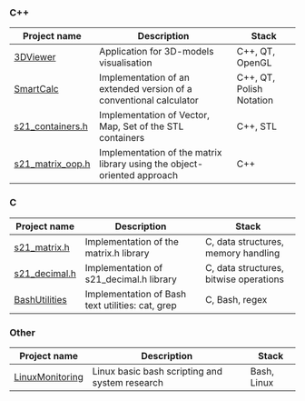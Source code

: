 ### C++
| Project name                                                 | Description                                                             | Stack                                         |
|--------------------------------------------------------------|-------------------------------------------------------------------------|-----------------------------------------------|
| [3DViewer](https://github.com/risahamm/3DViewer)             | Application for 3D-models visualisation                                 | C++, QT, OpenGL                               |
| [SmartCalc](https://github.com/risahamm/SmartCalc-v2.0)      | Implementation of an extended version of a conventional calculator      | C++, QT, Polish Notation                      |
| [s21_containers.h](https://github.com/risahamm/containers.h) | Implementation of Vector, Map, Set of the STL containers                | C++, STL                                      | 
| [s21_matrix_oop.h](https://github.com/risahamm/matrix.h)     | Implementation of the matrix library using the object-oriented approach | C++                                           |

### C
| Project name                                                       | Description                                      | Stack                                  |
|--------------------------------------------------------------------|--------------------------------------------------|----------------------------------------|
| [s21_matrix.h](https://github.com/risahamm/matrix.h)               | Implementation of the matrix.h library           | C, data structures, memory handling    |
| [s21_decimal.h](https://github.com/risahamm/decimal.h)             | Implementation of s21_decimal.h library          | C, data structures, bitwise operations |
| [BashUtilities](https://github.com/risahamm/Simple-Bash-Utilities) | Implementation of Bash text utilities: cat, grep | C, Bash, regex                         |

### Other
| Project name                                                       | Description                                     | Stack       |
|--------------------------------------------------------------------|-------------------------------------------------|-------------|
| [LinuxMonitoring](https://github.com/risahamm/Linux-monitoring-01) | Linux basic bash scripting and system research  | Bash, Linux |
